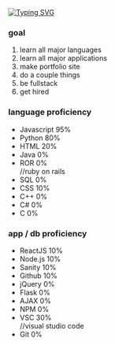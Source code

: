 

<!DOCTYPE html>
 <html>
  <div id="cool effect">
   <body><a href="https://git.io/typing-svg"><img src="https://readme-typing-svg.demolab.com?font=Izayoi+Monospaced&size=25&duration=3650&pause=1000&color=F71AE3&center=true&width=435&height=35&lines=Wasssssssssssssssssssuppp!!" alt="Typing SVG" /></a></body>
  </div>
  <div id="Want to be / do"> 
   <body>
    <h3>goal</h3>
    <ol>
     <li>learn all major languages</li>
     <li>learn all major applications</li>
     <li>make portfolio site</li>
     <li>do a couple things</li>
     <li>be fullstack</li>
     <li>get hired</li>
    </ol>
   </body>
  </div>
  <div id="language proficiency"
   <body>
    <h3>language proficiency</h3>
    <ul>
     <li>Javascript 95%</li>
     <li>Python 80%</li>
     <li>HTML 20%</li>
     <li>Java 0%</li>
     <li>ROR 0%</li> //ruby on rails
     <li>SQL 0%</li>
     <li>CSS 10%</li>
     <li>C++ 0%</li>
     <li>C# 0%</li>
     <li>C 0%</li>
    </ul>
   </body> 
  </div>
  <div id="app proficiency">
   <body>
    <h3>app / db proficiency</h3>
    <ul>
     <li>ReactJS 10%</li>
     <li>Node.js 10%</li>
     <li>Sanity 10%</li>
     <li>Github 10%</li>
     <li>jQuery 0%</li>
     <li>Flask 0%</li>
     <li>AJAX 0%</li>
     <li>NPM 0%</li>
     <li>VSC 30%</li> //visual studio code
     <li>Git 0%</li>
    </ul>
   </body>
  </div>
 </html>
